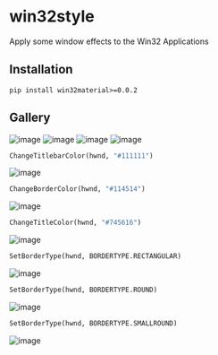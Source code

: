 # win32style
Apply some window effects to the Win32 Applications

## Installation
```console
pip install win32material>=0.0.2
```

## Gallery
![image](https://github.com/littlewhitecloud/win32material/assets/71159641/ffcea60c-718a-4315-9069-c1e4abc3f4cd)
![image](https://github.com/littlewhitecloud/win32material/assets/71159641/c9e522c5-d8c5-4563-a0e5-7fef39366a1d)
![image](https://github.com/littlewhitecloud/win32material/assets/71159641/787b8dec-3850-47ac-8c21-3441a4976b65)
![image](https://github.com/littlewhitecloud/win32material/assets/71159641/dd3f26d6-fa07-44be-9f7a-245d371cda5f)

```python
ChangeTitlebarColor(hwnd, "#111111")
```
![image](https://github.com/littlewhitecloud/win32style/assets/71159641/bc179e80-fcb0-48e4-92f0-8ab9e465ef1e)

```python
ChangeBorderColor(hwnd, "#114514")
```
![image](https://github.com/littlewhitecloud/win32style/assets/71159641/7c3b035d-4a40-4026-aa5f-fbaf27846e43)


```python
ChangeTitleColor(hwnd, "#745616")
```
![image](https://github.com/littlewhitecloud/win32style/assets/71159641/f3521d0b-3483-4138-bcda-b2d742079385)

```python
SetBorderType(hwnd, BORDERTYPE.RECTANGULAR)
```
![image](https://github.com/littlewhitecloud/win32style/assets/71159641/2a609226-5021-47f5-a80e-0e9250701140)

```python
SetBorderType(hwnd, BORDERTYPE.ROUND)
```
![image](https://github.com/littlewhitecloud/win32style/assets/71159641/5648f581-3a92-4a3c-bd74-853d5f38677a)

```python
SetBorderType(hwnd, BORDERTYPE.SMALLROUND)
```
![image](https://github.com/littlewhitecloud/win32style/assets/71159641/f06c4917-757f-48c5-b411-ed243f8fdf1c)

